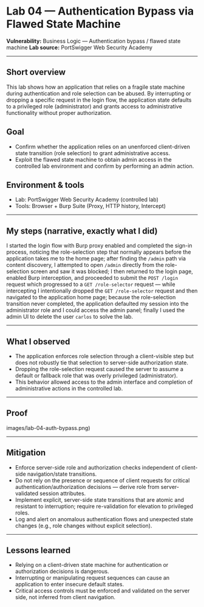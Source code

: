 # Lab 04 — Authentication Bypass via Flawed State Machine 

**Vulnerability:** Business Logic — Authentication bypass / flawed state machine
**Lab source:** PortSwigger Web Security Academy


---

## Short overview

This lab shows how an application that relies on a fragile state machine during authentication and role selection can be abused. By interrupting or dropping a specific request in the login flow, the application state defaults to a privileged role (administrator) and grants access to administrative functionality without proper authorization.

## Goal

* Confirm whether the application relies on an unenforced client-driven state transition (role selection) to grant administrative access.
* Exploit the flawed state machine to obtain admin access in the controlled lab environment and confirm by performing an admin action.

## Environment & tools

* Lab: PortSwigger Web Security Academy (controlled lab)
* Tools: Browser + Burp Suite (Proxy, HTTP history, Intercept)

---

## My steps (narrative, exactly what I did)

I started the login flow with Burp proxy enabled and completed the sign-in process, noticing the role-selection step that normally appears before the application takes me to the home page; after finding the `/admin` path via content discovery, I attempted to open `/admin` directly from the role-selection screen and saw it was blocked; I then returned to the login page, enabled Burp interception, and proceeded to submit the `POST /login` request which progressed to a `GET /role-selector` request — while intercepting I intentionally dropped the `GET /role-selector` request and then navigated to the application home page; because the role-selection transition never completed, the application defaulted my session into the administrator role and I could access the admin panel; finally I used the admin UI to delete the user `carlos` to solve the lab.

---

## What I observed 

* The application enforces role selection through a client-visible step but does not robustly tie that selection to server-side authorization state.
* Dropping the role-selection request caused the server to assume a default or fallback role that was overly privileged (administrator).
* This behavior allowed access to the admin interface and completion of administrative actions in the controlled lab.

---

## Proof

images/lab-04-auth-bypass.png)



---

## Mitigation

* Enforce server-side role and authorization checks independent of client-side navigation/state transitions.
* Do not rely on the presence or sequence of client requests for critical authentication/authorization decisions — derive role from server-validated session attributes.
* Implement explicit, server-side state transitions that are atomic and resistant to interruption; require re-validation for elevation to privileged roles.
* Log and alert on anomalous authentication flows and unexpected state changes (e.g., role changes without explicit selection).

---

## Lessons learned

* Relying on a client-driven state machine for authentication or authorization decisions is dangerous.
* Interrupting or manipulating request sequences can cause an application to enter insecure default states.
* Critical access controls must be enforced and validated on the server side, not inferred from client navigation.

